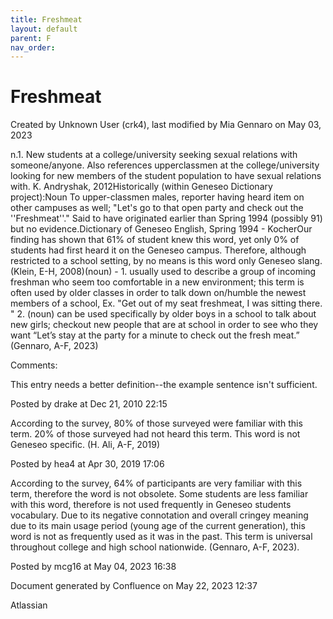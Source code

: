 ```yaml
---
title: Freshmeat
layout: default
parent: F
nav_order:
---
```


# Freshmeat

Created by  Unknown User (crk4), last modified by  Mia Gennaro on May 03, 2023

n.1. New students at a college/university seeking sexual relations with someone/anyone. Also references upperclassmen at the college/university looking for new members of the student population to have sexual relations with. K. Andryshak, 2012Historically (within Geneseo Dictionary project):Noun To upper-classmen males, reporter having heard item on other campuses as well; &quot;Let's go to that open party and check out the ''Freshmeat''.&quot; Said to have originated earlier than Spring 1994 (possibly 91) but no evidence.Dictionary of Geneseo English, Spring 1994 - KocherOur finding has shown that 61% of student knew this word, yet only 0% of students had first heard it on the Geneseo campus. Therefore, although restricted to a school setting, by no means is this word only Geneseo slang.(Klein, E-H, 2008)(noun) - 1. usually used to describe a group of incoming freshman who seem too comfortable in a new environment; this term is often used by older classes in order to talk down on/humble the newest members of a school, Ex. &quot;Get out of my seat freshmeat, I was sitting there. &quot; 2. (noun) can be used specifically by older boys in a school to talk about new girls; checkout new people that are at school in order to see who they want “Let’s stay at the party for a minute to check out the fresh meat.” (Gennaro, A-F, 2023)

Comments:

This entry needs a better definition--the example sentence isn't sufficient.

Posted by drake at Dec 21, 2010 22:15

According to the survey, 80% of those surveyed were familiar with this term. 20% of those surveyed had not heard this term. This word is not Geneseo specific. (H. Ali, A-F, 2019)

Posted by hea4 at Apr 30, 2019 17:06

According to the survey, 64% of participants are very familiar with this term, therefore the word is not obsolete. Some students are less familiar with this word, therefore is not used frequently in Geneseo students vocabulary. Due to its negative connotation and overall cringey meaning due to its main usage period (young age of the current generation), this word is not as frequently used as it was in the past. This term is universal throughout college and high school nationwide. (Gennaro, A-F, 2023). 

Posted by mcg16 at May 04, 2023 16:38

Document generated by Confluence on May 22, 2023 12:37

Atlassian
